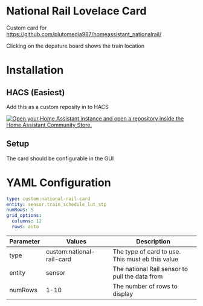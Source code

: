 # National Rail Lovelace Card
Custom card for https://github.com/plutomedia987/homeassistant_nationalrail/

Clicking on the depature board shows the train location


# Installation
## HACS (Easiest)
Add this as a custom reposity in to HACS

[![Open your Home Assistant instance and open a repository inside the Home Assistant Community Store.](https://my.home-assistant.io/badges/hacs_repository.svg)](https://my.home-assistant.io/redirect/hacs_repository/?owner=plutomedia987&repository=lovelace-nationalrail&category=Dashboard)

## Setup
The card should be configurable in the GUI

# YAML Configuration

```yaml
type: custom:national-rail-card
entity: sensor.train_schedule_lut_stp
numRows: 5
grid_options:
  columns: 12
  rows: auto
```

| Parameter | Values | Description |
|-----------|--------|-------------|
| type      | custom:national-rail-card | The type of card to use. This must eb this value |
| entity    | sensor  | The national Rail sensor to pull the data from  |
| numRows   | 1-10 | The number of rows to display |
